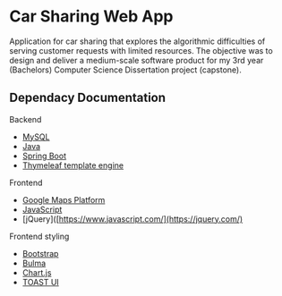 # Car Sharing Web App
Application for car sharing that explores the algorithmic difficulties of serving customer requests with limited resources.
The objective was to design and deliver a medium-scale software product for my 3rd year (Bachelors) Computer Science Dissertation project (capstone). 

## Dependacy Documentation

Backend
- [MySQL](https://www.mysql.com/)
- [Java](https://www.java.com/en/download/help/java8.html)
- [Spring Boot](https://spring.io/projects/spring-boot)
- [Thymeleaf template engine](https://www.thymeleaf.org/documentation.html)

Frontend
- [Google Maps Platform](https://developers.google.com/maps)
- [JavaScript](https://www.javascript.com/)
- [jQuery]([https://www.javascript.com/](https://jquery.com/)

Frontend styling
- [Bootstrap](https://themes.getbootstrap.com/product-category/admin-dashboard/)
- [Bulma](https://bulma.io/documentation/)
- [Chart.js](https://www.chartjs.org/docs/latest/)
- [TOAST UI](https://ui.toast.com/)
